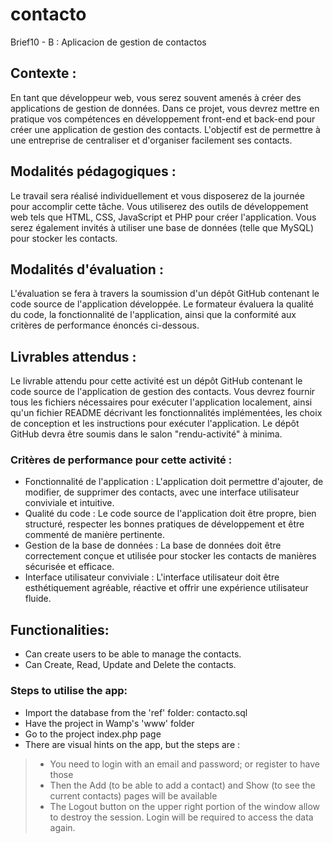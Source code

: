 # contacto
Brief10 - B : Aplicacion de gestion de contactos

## Contexte :
En tant que développeur web, vous serez souvent amenés à créer des applications de gestion de données. Dans ce projet, vous devrez mettre en pratique vos compétences en développement front-end et back-end pour créer une application de gestion des contacts. L'objectif est de permettre à une entreprise de centraliser et d'organiser facilement ses contacts.

## Modalités pédagogiques :
Le travail sera réalisé individuellement et vous disposerez de la journée pour accomplir cette tâche. Vous utiliserez des outils de développement web tels que HTML, CSS, JavaScript et PHP pour créer l'application. Vous serez également invités à utiliser une base de données (telle que MySQL) pour stocker les contacts.

## Modalités d'évaluation :
L'évaluation se fera à travers la soumission d'un dépôt GitHub contenant le code source de l'application développée. Le formateur évaluera la qualité du code, la fonctionnalité de l'application, ainsi que la conformité aux critères de performance énoncés ci-dessous.

## Livrables attendus :
Le livrable attendu pour cette activité est un dépôt GitHub contenant le code source de l'application de gestion des contacts. Vous devrez fournir tous les fichiers nécessaires pour exécuter l'application localement, ainsi qu'un fichier README décrivant les fonctionnalités implémentées, les choix de conception et les instructions pour exécuter l'application. Le dépôt GitHub devra être soumis dans le salon "rendu-activité" à minima.

### Critères de performance pour cette activité :
* Fonctionnalité de l'application : L'application doit permettre d'ajouter, de modifier, de supprimer des contacts, avec une interface utilisateur conviviale et intuitive.
* Qualité du code : Le code source de l'application doit être propre, bien structuré, respecter les bonnes pratiques de développement et être commenté de manière pertinente.
* Gestion de la base de données : La base de données doit être correctement conçue et utilisée pour stocker les contacts de manières sécurisée et efficace.
* Interface utilisateur conviviale : L'interface utilisateur doit être esthétiquement agréable, réactive et offrir une expérience utilisateur fluide.

## Functionalities:

* Can create users to be able to manage the contacts.
* Can Create, Read, Update and Delete the contacts.

### Steps to utilise the app:

* Import the database from the 'ref' folder: contacto.sql
* Have the project in Wamp's 'www' folder
* Go to the project index.php page
* There are visual hints on the app, but the steps are :
 > * You need to login with an email and password; or register to have those
 > * Then the Add (to be able to add a contact) and Show (to see the current contacts) pages will be available
 > * The Logout button on the upper right portion of the window allow to destroy the session. Login will be required to access the data again.
